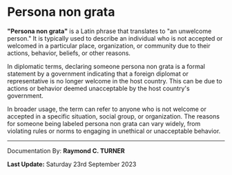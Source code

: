 # Persona non grata

**"Persona non grata"** is a Latin phrase that translates to "an unwelcome person." It is typically used to describe an individual who is not accepted or welcomed in a particular place, organization, or community due to their actions, behavior, beliefs, or other reasons.

In diplomatic terms, declaring someone persona non grata is a formal statement by a government indicating that a foreign diplomat or representative is no longer welcome in the host country. This can be due to actions or behavior deemed unacceptable by the host country's government.

In broader usage, the term can refer to anyone who is not welcome or accepted in a specific situation, social group, or organization. The reasons for someone being labeled persona non grata can vary widely, from violating rules or norms to engaging in unethical or unacceptable behavior.


---

Documentation By: **Raymond C. TURNER**

**Last Update:** Saturday 23rd September 2023